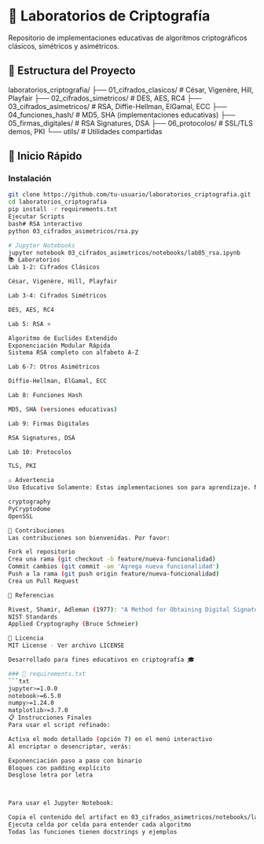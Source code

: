 # 🔐 Laboratorios de Criptografía

Repositorio de implementaciones educativas de algoritmos criptográficos clásicos, simétricos y asimétricos.

## 📁 Estructura del Proyecto
laboratorios_criptografia/
├── 01_cifrados_clasicos/      # César, Vigenère, Hill, Playfair
├── 02_cifrados_simetricos/    # DES, AES, RC4
├── 03_cifrados_asimetricos/   # RSA, Diffie-Hellman, ElGamal, ECC
├── 04_funciones_hash/         # MD5, SHA (implementaciones educativas)
├── 05_firmas_digitales/       # RSA Signatures, DSA
├── 06_protocolos/             # SSL/TLS demos, PKI
└── utils/                     # Utilidades compartidas

## 🚀 Inicio Rápido

### Instalación
```bash
git clone https://github.com/tu-usuario/laboratorios_criptografia.git
cd laboratorios_criptografia
pip install -r requirements.txt
Ejecutar Scripts
bash# RSA interactivo
python 03_cifrados_asimetricos/rsa.py

# Jupyter Notebooks
jupyter notebook 03_cifrados_asimetricos/notebooks/lab05_rsa.ipynb
📚 Laboratorios
Lab 1-2: Cifrados Clásicos

César, Vigenère, Hill, Playfair

Lab 3-4: Cifrados Simétricos

DES, AES, RC4

Lab 5: RSA ⭐

Algoritmo de Euclides Extendido
Exponenciación Modular Rápida
Sistema RSA completo con alfabeto A-Z

Lab 6-7: Otros Asimétricos

Diffie-Hellman, ElGamal, ECC

Lab 8: Funciones Hash

MD5, SHA (versiones educativas)

Lab 9: Firmas Digitales

RSA Signatures, DSA

Lab 10: Protocolos

TLS, PKI

⚠️ Advertencia
Uso Educativo Solamente: Estas implementaciones son para aprendizaje. NO usar en producción. Para aplicaciones reales, usar bibliotecas establecidas como:

cryptography
PyCryptodome
OpenSSL

🤝 Contribuciones
Las contribuciones son bienvenidas. Por favor:

Fork el repositorio
Crea una rama (git checkout -b feature/nueva-funcionalidad)
Commit cambios (git commit -am 'Agrega nueva funcionalidad')
Push a la rama (git push origin feature/nueva-funcionalidad)
Crea un Pull Request

📖 Referencias

Rivest, Shamir, Adleman (1977): "A Method for Obtaining Digital Signatures"
NIST Standards
Applied Cryptography (Bruce Schneier)

📝 Licencia
MIT License - Ver archivo LICENSE

Desarrollado para fines educativos en criptografía 🎓

### 📄 requirements.txt
```txt
jupyter>=1.0.0
notebook>=6.5.0
numpy>=1.24.0
matplotlib>=3.7.0
📋 Instrucciones Finales
Para usar el script refinado:

Activa el modo detallado (opción 7) en el menú interactivo
Al encriptar o desencriptar, verás:

Exponenciación paso a paso con binario
Bloques con padding explícito
Desglose letra por letra



Para usar el Jupyter Notebook:

Copia el contenido del artifact en 03_cifrados_asimetricos/notebooks/lab05_rsa.ipynb
Ejecuta celda por celda para entender cada algoritmo
Todas las funciones tienen docstrings y ejemplos
